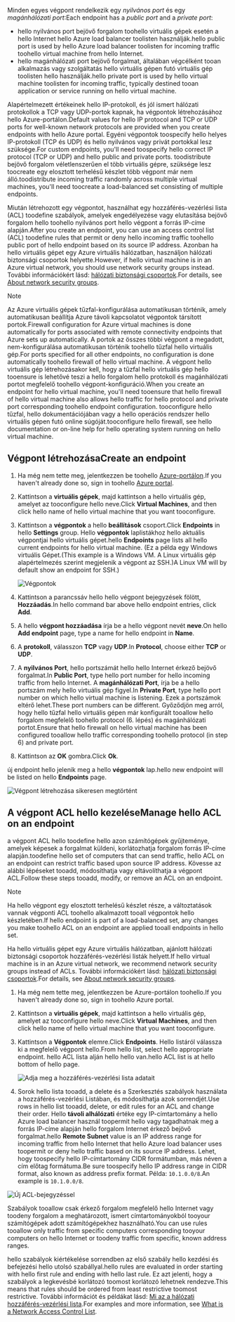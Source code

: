 
<span data-ttu-id="4e7a6-101">Minden egyes végpont rendelkezik egy *nyilvános port* és egy *magánhálózati port*:</span><span class="sxs-lookup"><span data-stu-id="4e7a6-101">Each endpoint has a *public port* and a *private port*:</span></span>

* <span data-ttu-id="4e7a6-102">hello nyilvános port bejövő forgalom toohello virtuális gépek esetén a hello Internet hello Azure load balancer toolisten használják.</span><span class="sxs-lookup"><span data-stu-id="4e7a6-102">hello public port is used by hello Azure load balancer toolisten for incoming traffic toohello virtual machine from hello Internet.</span></span>
* <span data-ttu-id="4e7a6-103">hello magánhálózati port bejövő forgalmat, általában végcélként tooan alkalmazás vagy szolgáltatás hello virtuális gépen futó virtuális gép toolisten hello használják.</span><span class="sxs-lookup"><span data-stu-id="4e7a6-103">hello private port is used by hello virtual machine toolisten for incoming traffic, typically destined tooan application or service running on hello virtual machine.</span></span>

<span data-ttu-id="4e7a6-104">Alapértelmezett értékeinek hello IP-protokoll, és jól ismert hálózati protokollok a TCP vagy UDP-portok kapnak, ha végpontok létrehozásához hello Azure-portálon.</span><span class="sxs-lookup"><span data-stu-id="4e7a6-104">Default values for hello IP protocol and TCP or UDP ports for well-known network protocols are provided when you create endpoints with hello Azure portal.</span></span> <span data-ttu-id="4e7a6-105">Egyéni végpontok toospecify hello helyes IP-protokoll (TCP és UDP) és hello nyilvános vagy privát portokkal lesz szüksége.</span><span class="sxs-lookup"><span data-stu-id="4e7a6-105">For custom endpoints, you'll need toospecify hello correct IP protocol (TCP or UDP) and hello public and private ports.</span></span> <span data-ttu-id="4e7a6-106">toodistribute bejövő forgalom véletlenszerűen el több virtuális gépre, szüksége lesz toocreate egy elosztott terhelésű készlet több végpont már nem álló.</span><span class="sxs-lookup"><span data-stu-id="4e7a6-106">toodistribute incoming traffic randomly across multiple virtual machines, you'll need toocreate a load-balanced set consisting of multiple endpoints.</span></span>

<span data-ttu-id="4e7a6-107">Miután létrehozott egy végpontot, használhat egy hozzáférés-vezérlési lista (ACL) toodefine szabályok, amelyek engedélyezése vagy elutasítása bejövő forgalom hello toohello nyilvános port hello végpont a forrás IP-címe alapján.</span><span class="sxs-lookup"><span data-stu-id="4e7a6-107">After you create an endpoint, you can use an access control list (ACL) toodefine rules that permit or deny hello incoming traffic toohello public port of hello endpoint based on its source IP address.</span></span> <span data-ttu-id="4e7a6-108">Azonban ha hello virtuális gépet egy Azure virtuális hálózatban, használjon hálózati biztonsági csoportok helyette.</span><span class="sxs-lookup"><span data-stu-id="4e7a6-108">However, if hello virtual machine is in an Azure virtual network, you should use network security groups instead.</span></span> <span data-ttu-id="4e7a6-109">További információkért lásd: [hálózati biztonsági csoportok](../articles/virtual-network/virtual-networks-nsg.md).</span><span class="sxs-lookup"><span data-stu-id="4e7a6-109">For details, see [About network security groups](../articles/virtual-network/virtual-networks-nsg.md).</span></span>

> [!NOTE]
> <span data-ttu-id="4e7a6-110">Az Azure virtuális gépek tűzfal-konfigurálása automatikusan történik, amely automatikusan beállítja Azure távoli kapcsolatot végpontok társított portok.</span><span class="sxs-lookup"><span data-stu-id="4e7a6-110">Firewall configuration for Azure virtual machines is done automatically for ports associated with remote connectivity endpoints that Azure sets up automatically.</span></span> <span data-ttu-id="4e7a6-111">A portok az összes többi végpont a megadott, nem-konfigurálása automatikusan történik toohello tűzfal hello virtuális gép.</span><span class="sxs-lookup"><span data-stu-id="4e7a6-111">For ports specified for all other endpoints, no configuration is done automatically toohello firewall of hello virtual machine.</span></span> <span data-ttu-id="4e7a6-112">A végpont hello virtuális gép létrehozásakor kell, hogy a tűzfal hello virtuális gép hello tooensure is lehetővé teszi a hello forgalom hello protokoll és magánhálózati portot megfelelő toohello végpont-konfiguráció.</span><span class="sxs-lookup"><span data-stu-id="4e7a6-112">When you create an endpoint for hello virtual machine, you'll need tooensure that hello firewall of hello virtual machine also allows hello traffic for hello protocol and private port corresponding toohello endpoint configuration.</span></span> <span data-ttu-id="4e7a6-113">tooconfigure hello tűzfal, hello dokumentációjában vagy a hello operációs rendszer hello virtuális gépen futó online súgóját.</span><span class="sxs-lookup"><span data-stu-id="4e7a6-113">tooconfigure hello firewall, see hello documentation or on-line help for hello operating system running on hello virtual machine.</span></span>
>
>

## <a name="create-an-endpoint"></a><span data-ttu-id="4e7a6-114">Végpont létrehozása</span><span class="sxs-lookup"><span data-stu-id="4e7a6-114">Create an endpoint</span></span>
1. <span data-ttu-id="4e7a6-115">Ha még nem tette meg, jelentkezzen be toohello [Azure-portálon](https://portal.azure.com).</span><span class="sxs-lookup"><span data-stu-id="4e7a6-115">If you haven't already done so, sign in toohello [Azure portal](https://portal.azure.com).</span></span>
2. <span data-ttu-id="4e7a6-116">Kattintson a **virtuális gépek**, majd kattintson a hello virtuális gép, amelyet az tooconfigure hello neve.</span><span class="sxs-lookup"><span data-stu-id="4e7a6-116">Click **Virtual Machines**, and then click hello name of hello virtual machine that you want tooconfigure.</span></span>
3. <span data-ttu-id="4e7a6-117">Kattintson a **végpontok** a hello **beállítások** csoport.</span><span class="sxs-lookup"><span data-stu-id="4e7a6-117">Click **Endpoints** in hello **Settings** group.</span></span> <span data-ttu-id="4e7a6-118">Hello **végpontok** laplistákhoz hello aktuális végpontjai hello virtuális gépet.</span><span class="sxs-lookup"><span data-stu-id="4e7a6-118">hello **Endpoints** page lists all hello current endpoints for hello virtual machine.</span></span> <span data-ttu-id="4e7a6-119">(Ez a példa egy Windows virtuális Gépet.</span><span class="sxs-lookup"><span data-stu-id="4e7a6-119">(This example is a Windows VM.</span></span> <span data-ttu-id="4e7a6-120">A Linux virtuális gép alapértelmezés szerint megjelenik a végpont az SSH.)</span><span class="sxs-lookup"><span data-stu-id="4e7a6-120">A Linux VM will by default show an endpoint for SSH.)</span></span>

   <!-- ![Endpoints](./media/virtual-machines-common-classic-setup-endpoints/endpointswindows.png) -->
   ![Végpontok](./media/virtual-machines-common-classic-setup-endpoints/endpointsblade.png)

4. <span data-ttu-id="4e7a6-122">Kattintson a parancssáv hello hello végpont bejegyzések fölött, **Hozzáadás**.</span><span class="sxs-lookup"><span data-stu-id="4e7a6-122">In hello command bar above hello endpoint entries, click **Add**.</span></span>
5. <span data-ttu-id="4e7a6-123">A hello **végpont hozzáadása** írja be a hello végpont nevét **neve**.</span><span class="sxs-lookup"><span data-stu-id="4e7a6-123">On hello **Add endpoint** page, type a name for hello endpoint in **Name**.</span></span>
6. <span data-ttu-id="4e7a6-124">A **protokoll**, válasszon **TCP** vagy **UDP**.</span><span class="sxs-lookup"><span data-stu-id="4e7a6-124">In **Protocol**, choose either **TCP** or **UDP**.</span></span>
7. <span data-ttu-id="4e7a6-125">A **nyilvános Port**, hello portszámát hello hello Internet érkező bejövő forgalmat.</span><span class="sxs-lookup"><span data-stu-id="4e7a6-125">In **Public Port**, type hello port number for hello incoming traffic from hello Internet.</span></span> <span data-ttu-id="4e7a6-126">A **magánhálózati Port**, írja be a hello portszám mely hello virtuális gép figyel.</span><span class="sxs-lookup"><span data-stu-id="4e7a6-126">In **Private Port**, type hello port number on which hello virtual machine is listening.</span></span> <span data-ttu-id="4e7a6-127">Ezek a portszámok eltérő lehet.</span><span class="sxs-lookup"><span data-stu-id="4e7a6-127">These port numbers can be different.</span></span> <span data-ttu-id="4e7a6-128">Győződjön meg arról, hogy hello tűzfal hello virtuális gépen már konfigurált tooallow hello forgalom megfelelő toohello protocol (6. lépés) és magánhálózati portot.</span><span class="sxs-lookup"><span data-stu-id="4e7a6-128">Ensure that hello firewall on hello virtual machine has been configured tooallow hello traffic corresponding toohello protocol (in step 6) and private port.</span></span>
10. <span data-ttu-id="4e7a6-129">Kattintson az **OK** gombra.</span><span class="sxs-lookup"><span data-stu-id="4e7a6-129">Click **Ok**.</span></span>

<span data-ttu-id="4e7a6-130">új endpoint hello jelenik meg a hello **végpontok** lap.</span><span class="sxs-lookup"><span data-stu-id="4e7a6-130">hello new endpoint will be listed on hello **Endpoints** page.</span></span>

![Végpont létrehozása sikeresen megtörtént](./media/virtual-machines-common-classic-setup-endpoints/endpointcreated.png)

## <a name="manage-hello-acl-on-an-endpoint"></a><span data-ttu-id="4e7a6-132">A végpont ACL hello kezelése</span><span class="sxs-lookup"><span data-stu-id="4e7a6-132">Manage hello ACL on an endpoint</span></span>
<span data-ttu-id="4e7a6-133">a végpont ACL hello toodefine hello azon számítógépek gyűjteménye, amelyek képesek a forgalmat küldeni, korlátozhatja forgalom forrás IP-címe alapján.</span><span class="sxs-lookup"><span data-stu-id="4e7a6-133">toodefine hello set of computers that can send traffic, hello ACL on an endpoint can restrict traffic based upon source IP address.</span></span> <span data-ttu-id="4e7a6-134">Kövesse az alábbi lépéseket tooadd, módosíthatja vagy eltávolíthatja a végpont ACL.</span><span class="sxs-lookup"><span data-stu-id="4e7a6-134">Follow these steps tooadd, modify, or remove an ACL on an endpoint.</span></span>

> [!NOTE]
> <span data-ttu-id="4e7a6-135">Ha hello végpont egy elosztott terhelésű készlet része, a változtatások vannak végponti ACL toohello alkalmazott tooall végpontok hello készletében.</span><span class="sxs-lookup"><span data-stu-id="4e7a6-135">If hello endpoint is part of a load-balanced set, any changes you make toohello ACL on an endpoint are applied tooall endpoints in hello set.</span></span>
>
>

<span data-ttu-id="4e7a6-136">Ha hello virtuális gépet egy Azure virtuális hálózatban, ajánlott hálózati biztonsági csoportok hozzáférés-vezérlési listák helyett.</span><span class="sxs-lookup"><span data-stu-id="4e7a6-136">If hello virtual machine is in an Azure virtual network, we recommend network security groups instead of ACLs.</span></span> <span data-ttu-id="4e7a6-137">További információkért lásd: [hálózati biztonsági csoportok](../articles/virtual-network/virtual-networks-nsg.md).</span><span class="sxs-lookup"><span data-stu-id="4e7a6-137">For details, see [About network security groups](../articles/virtual-network/virtual-networks-nsg.md).</span></span>

1. <span data-ttu-id="4e7a6-138">Ha még nem tette meg, jelentkezzen be Azure-portálon toohello.</span><span class="sxs-lookup"><span data-stu-id="4e7a6-138">If you haven't already done so, sign in toohello Azure portal.</span></span>
2. <span data-ttu-id="4e7a6-139">Kattintson a **virtuális gépek**, majd kattintson a hello virtuális gép, amelyet az tooconfigure hello neve.</span><span class="sxs-lookup"><span data-stu-id="4e7a6-139">Click **Virtual Machines**, and then click hello name of hello virtual machine that you want tooconfigure.</span></span>
3. <span data-ttu-id="4e7a6-140">Kattintson a **Végpontok** elemre.</span><span class="sxs-lookup"><span data-stu-id="4e7a6-140">Click **Endpoints**.</span></span> <span data-ttu-id="4e7a6-141">Hello listáról válassza ki a megfelelő végpont hello.</span><span class="sxs-lookup"><span data-stu-id="4e7a6-141">From hello list, select hello appropriate endpoint.</span></span> <span data-ttu-id="4e7a6-142">hello ACL lista alján hello hello van.</span><span class="sxs-lookup"><span data-stu-id="4e7a6-142">hello ACL list is at hello bottom of hello page.</span></span>

   ![Adja meg a hozzáférés-vezérlési lista adatait](./media/virtual-machines-common-classic-setup-endpoints/aclpreentry.png)

4. <span data-ttu-id="4e7a6-144">Sorok hello lista tooadd, a delete és a Szerkesztés szabályok használata a hozzáférés-vezérlési Listában, és módosíthatja azok sorrendjét.</span><span class="sxs-lookup"><span data-stu-id="4e7a6-144">Use rows in hello list tooadd, delete, or edit rules for an ACL and change their order.</span></span> <span data-ttu-id="4e7a6-145">Hello **távoli alhálózati** értéke egy IP-címtartomány a hello Azure load balancer használ toopermit hello vagy tagadhatnak meg a forrás IP-címe alapján hello forgalom Internet érkező bejövő forgalmat.</span><span class="sxs-lookup"><span data-stu-id="4e7a6-145">hello **Remote Subnet** value is an IP address range for incoming traffic from hello Internet that hello Azure load balancer uses toopermit or deny hello traffic based on its source IP address.</span></span> <span data-ttu-id="4e7a6-146">Lehet, hogy toospecify hello IP-címtartomány CIDR formátumban, más néven a cím előtag formátuma.</span><span class="sxs-lookup"><span data-stu-id="4e7a6-146">Be sure toospecify hello IP address range in CIDR format, also known as address prefix format.</span></span> <span data-ttu-id="4e7a6-147">Példa: `10.1.0.0/8`.</span><span class="sxs-lookup"><span data-stu-id="4e7a6-147">An example is `10.1.0.0/8`.</span></span>

 ![Új ACL-bejegyzéssel](./media/virtual-machines-common-classic-setup-endpoints/newaclentry.png)


<span data-ttu-id="4e7a6-149">Szabályok tooallow csak érkező forgalom megfelelő hello Internet vagy toodeny forgalom a meghatározott, ismert címtartományokból tooyour számítógépek adott számítógépekhez használható.</span><span class="sxs-lookup"><span data-stu-id="4e7a6-149">You can use rules tooallow only traffic from specific computers corresponding tooyour computers on hello Internet or toodeny traffic from specific, known address ranges.</span></span>

<span data-ttu-id="4e7a6-150">hello szabályok kiértékelése sorrendben az első szabály hello kezdési és befejezési hello utolsó szabállyal.</span><span class="sxs-lookup"><span data-stu-id="4e7a6-150">hello rules are evaluated in order starting with hello first rule and ending with hello last rule.</span></span> <span data-ttu-id="4e7a6-151">Ez azt jelenti, hogy a szabályok a legkevésbé korlátozó toomost korlátozó lehetnek rendezve.</span><span class="sxs-lookup"><span data-stu-id="4e7a6-151">This means that rules should be ordered from least restrictive toomost restrictive.</span></span> <span data-ttu-id="4e7a6-152">További információt és példákat lásd: [Mi az a hálózati hozzáférés-vezérlési lista](../articles/virtual-network/virtual-networks-acl.md).</span><span class="sxs-lookup"><span data-stu-id="4e7a6-152">For examples and more information, see [What is a Network Access Control List](../articles/virtual-network/virtual-networks-acl.md).</span></span>
